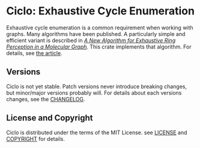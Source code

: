 # Ciclo: Exhaustive Cycle Enumeration

Exhaustive cycle enumeration is a common requirement when working with graphs. Many algorithms have been published. A particularly simple and efficient variant is described in [*A New Algorithm for Exhaustive Ring Perception in a Molecular Graph*](https://doi.org/10.1021/ci960322f). This crate implements that algorithm. For details, see [the article](https://depth-first.com/articles/2023/01/26/exhaustive-cycle-enumeration-in-rust/).

## Versions

Ciclo is not yet stable. Patch versions never introduce breaking changes, but minor/major versions probably will. For details about each versions changes, see the [CHANGELOG](CHANGELOG.md).

## License and Copyright

Ciclo is distributed under the terms of the MIT License. see [LICENSE](LICENSE) and [COPYRIGHT](COPYRIGHT) for details.